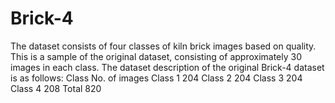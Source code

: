 # Brick-4
The dataset consists of four classes of kiln brick images based on quality. This is a sample of the original dataset, consisting of approximately 30 images in each class. 
The dataset description of the original Brick-4 dataset is as follows:
Class	      No. of images
Class 1	      204
Class 2	      204
Class 3	      204
Class 4	      208
Total	        820

